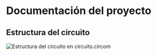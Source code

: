 # Documentación del proyecto
## Estructura del circuito
![Estructura del circuito en **circuito.circom**](https://drive.google.com/uc?id=1iard0-wYmXR3-zf2kmJ4p32cwDL5YOTa)
